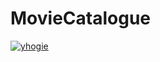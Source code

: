 # MovieCatalogue
[![yhogie](https://circleci.com/gh/yhogie/MovieCatalogue.svg?style=shield)](https://circleci.com/gh/yhogie/MovieCatalogue)
